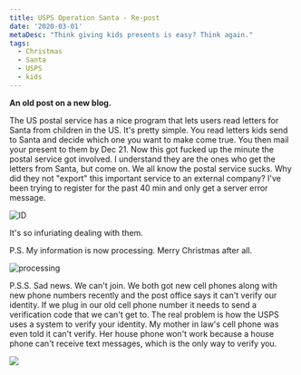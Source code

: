 ```yaml
---
title: USPS Operation Santa - Re-post
date: '2020-03-01'
metaDesc: "Think giving kids presents is easy? Think again."
tags:
  - Christmas
  - Santa
  - USPS
  - kids
---
```


**An old post on a new blog.**

The US postal service has a nice program that lets users read letters for Santa from children in the US. It's pretty simple. You read letters kids send to Santa and decide which one you want to make come true. You then mail your present to them by Dec 21. Now this got fucked up the minute the postal service got involved. I understand they are the ones who get the letters from Santa, but come on. We all know the postal service sucks. Why did they not "export" this important service to an external company? I've been trying to register for the past 40 min and only get a server error message.

![ID](https://res.cloudinary.com/paulportfolio/image/upload/c_fit,q_auto,f_auto,dpr_auto/v1575111691/ghost/IMG_3335.png)

It's so infuriating dealing with them.

P.S. My information is now processing. Merry Christmas after all.

![processing](https://res.cloudinary.com/paulportfolio/image/upload/c_fit,q_auto,f_auto,dpr_auto/v1575111691/ghost/IMG_3336.png)

P.S.S. Sad news. We can't join. We both got new cell phones along with new phone numbers recently and the post office says it can't verify our identity. If we plug in our old cell phone number it needs to send a verification code that we can't get to.
The real problem is how the USPS uses a system to verify your identity. My mother in law's cell phone was even told it can't verify. Her house phone won't work because a house phone can't receive text messages, which is the only way to verify you. 

![](https://res.cloudinary.com/paulportfolio/image/upload/c_fit,q_auto,f_auto,dpr_auto/v1575916808/Signature/Paul-Applegate-blog-maybe-last.png)

